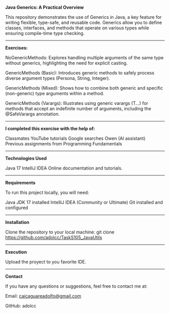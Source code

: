 **Java Generics: A Practical Overview**

This repository demonstrates the use of Generics in Java, a key feature for writing flexible, type-safe, and reusable code. Generics allow you to define classes, interfaces, and methods that operate on various types while ensuring compile-time type checking.

---
**Exercises:**

NoGenericMethods: Explores handling multiple arguments of the same type without generics, highlighting the need for explicit casting.

GenericMethods (Basic): Introduces generic methods to safely process diverse argument types (Persona, String, Integer).

GenericMethods (Mixed): Shows how to combine both generic and specific (non-generic) type arguments within a method.

GenericMethods (Varargs): Illustrates using generic varargs (T...) for methods that accept an indefinite number of arguments, including the @SafeVarargs annotation.

---

**I completed this exercise with the help of:**

Classmates YouTube tutorials Google searches Owen (AI assistant) Previous assignments from Programming Fundamentals

---

**Technologies Used**

Java 17 IntelliJ IDEA Online documentation and tutorials.

---

**Requirements**

To run this project locally, you will need:

Java JDK 17 installed IntelliJ IDEA (Community or Ultimate) Git installed and configured

---

**Installation**

Clone the repository to your local machine: git clone https://github.com/adolcc/TaskS105_JavaUtils

---

**Execution**

Upload the proyect to you favorite IDE.

---

**Contact**

If you have any questions or suggestions, feel free to contact me at:

Email: caicaguareadolfo@gmail.com

GitHub: adolcc
